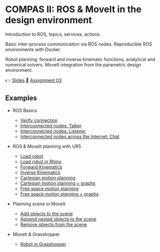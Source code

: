 # COMPAS II: ROS & MoveIt in the design environment

Introduction to ROS, topics, services, actions.

Basic inter-process communication via ROS nodes. Reproducible ROS environments with Docker.

Robot planning: forward and inverse kinematic functions, analytical and numerical solvers. MoveIt integration from the parametric design environment.

👉 [Slides](lecture_04.pdf)
📜 [Assignment 03](assignment_03/README.md)

## Examples

* ROS Basics
  * [Verify connection](01_check_connection.py)
  * [Interconnected nodes: Talker](02_ros_hello_world_talker.py)
  * [Interconnected nodes: Listener](03_ros_hello_world_listener.py)
  * [Interconnected nodes across the Internet: Chat](04_ros_chat.py)

* ROS & MoveIt planning with UR5
  * [Load robot](05_robot_from_ros.py)
  * [Load robot in Rhino](06_robot_from_ros_rhino.py)
  * [Forward Kinematics](07_forward_kinematics_ros_loader.py)
  * [Inverse Kinematics](08_inverse_kinematics_ros_loader.py)
  * [Cartesian motion planning](09_plan_cartesian_motion_ros_loader.py)
  * [Cartesian motion planning + graphs](10_plan_cartesian_motion_ros_loader_viz.py)
  * [Free space motion planning](11_plan_motion_ros_loader.py)
  * [Free space motion planning + graphs](12_plan_motion_ros_loader_viz.py)

* Planning scene in MoveIt
  * [Add objects to the scene](13_add_collision_mesh.py)
  * [Append nested objects to the scene](14_append_collision_meshes.py)
  * [Remove objects from the scene](15_remove_collision_mesh.py)

* MoveIt & Grasshopper
  * [Robot in Grasshopper](16_robot_example.ghx)
